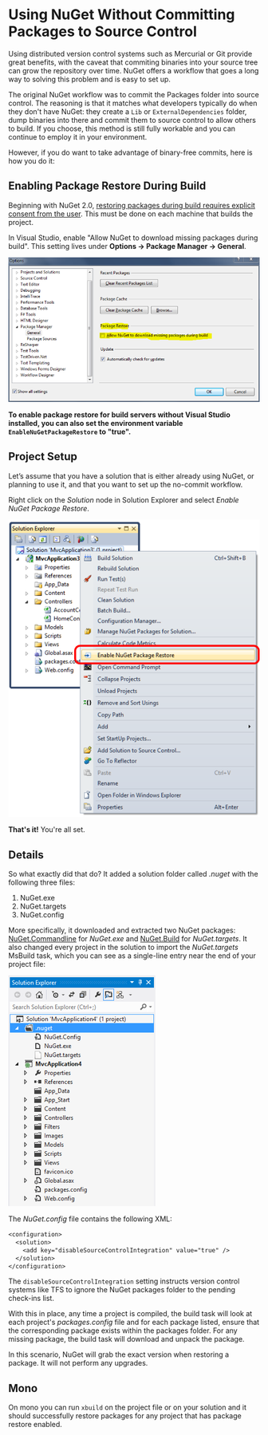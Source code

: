 ﻿# Using NuGet Without Committing Packages to Source Control

Using distributed version control systems such as Mercurial or Git provide great benefits, with the
caveat that commiting binaries into your source tree can grow the repository over time.  NuGet offers 
a workflow that goes a long way to solving this problem and is easy to set up.

The original NuGet workflow was to commit the Packages folder into source control. The 
reasoning is that it matches what developers typically do when they don't have NuGet: they create a 
`Lib` or `ExternalDependencies` folder, dump binaries into there and commit them to source control 
to allow others to build.  If you choose, this method is still fully workable and you can continue
to employ it in your environment. 

However, if you do want to take advantage of binary-free commits, here is how you do it:

## Enabling Package Restore During Build

Beginning with NuGet 2.0, [restoring packages during build requires explicit consent from the
user](http://blog.nuget.org/20120518/package-restore-and-consent.html). This must be done on
each machine that builds the project.

In Visual Studio, enable "Allow NuGet to download missing packages during build". This setting lives
under **Options -> Package Manager -> General**.

![Allow NuGet to download missing packages setting](images/allow-package-restore-configuration.png)

**To enable package restore for build servers without Visual Studio installed, you can also set the
environment variable `EnableNuGetPackageRestore` to "true".**

## Project Setup
Let’s assume that you have a solution that is either already using NuGet, or planning to use it, and that
you want to set up the no-commit workflow.

Right click on the _Solution_ node in Solution Explorer and select _Enable NuGet Package Restore_.

![Enable NuGet Package Restore Context Menu item](images/enable-package-restore.png)

**That's it!** You're all set.

## Details
So what exactly did that do? It added a solution folder called _.nuget_ with the following three files:

 1. NuGet.exe
 1. NuGet.targets 
 1. NuGet.config

More specifically, it downloaded and extracted two NuGet packages: [NuGet.Commandline](http://nuget.org/packages/nuget.commandline) 
for _NuGet.exe_ and [NuGet.Build](http://nuget.org/packages/nuget.build) for _NuGet.targets_. It also changed 
every project in the solution to import the _NuGet.targets_ MsBuild task, which you can see as a 
single-line entry near the end of your project file:

  <Import Project="$(SolutionDir)\.nuget\nuget.targets" />

![New Solution folder with package restore files](images/package-restore-solution.png)

The _NuGet.config_ file contains the following XML:

	<configuration>
	  <solution>
	    <add key="disableSourceControlIntegration" value="true" />
	  </solution>
	</configuration>

The `disableSourceControlIntegration` setting instructs version control systems like TFS to ignore 
the NuGet packages folder to the pending check-ins list.

With this in place, any time a project is compiled, the build task will look at each project's 
_packages.config_ file and for each package listed, ensure that the corresponding package exists within 
the packages folder. For any missing package, the build task will download and unpack the package.

In this scenario, NuGet will grab the exact version when restoring a package. It will not perform any upgrades.

## Mono
On mono you can run `xbuild` on the project file or on your solution and it should successfully 
restore packages for any project that has package restore enabled.
